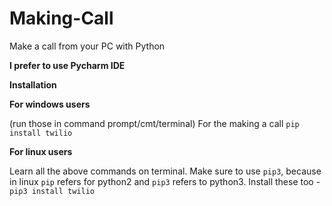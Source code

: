 # Making-Call
Make a call from your PC with Python

**I prefer to use Pycharm IDE**

**Installation**

**For windows users**

(run those in command prompt/cmt/terminal) For the making a call `pip install twilio`

**For linux users**

Learn all the above commands on terminal. Make sure to use `pip3`, because in linux `pip` refers for python2 and `pip3` refers to python3. Install these too - `pip3 install twilio`
